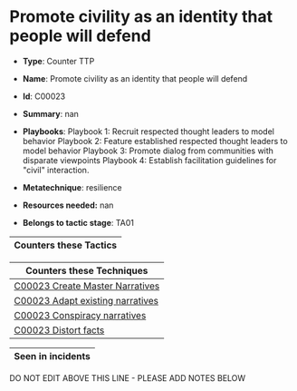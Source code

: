 # Promote civility as an identity that people will defend

* **Type**: Counter TTP

* **Name**: Promote civility as an identity that people will defend

* **Id**: C00023

* **Summary**: nan

* **Playbooks**: Playbook 1: Recruit respected thought leaders to model behavior
Playbook 2: Feature established respected thought leaders to model behavior
Playbook 3: Promote dialog from communities with disparate viewpoints
Playbook 4: Establish facilitation guidelines for "civil" interaction.

* **Metatechnique**: resilience

* **Resources needed:** nan

* **Belongs to tactic stage**: TA01


| Counters these Tactics |
| ---------------------- |



| Counters these Techniques |
| ------------------------- |
| [C00023 Create Master Narratives](../techniques/C00023.md) |
| [C00023 Adapt existing narratives](../techniques/C00023.md) |
| [C00023 Conspiracy narratives](../techniques/C00023.md) |
| [C00023 Distort facts](../techniques/C00023.md) |



| Seen in incidents |
| ----------------- |


DO NOT EDIT ABOVE THIS LINE - PLEASE ADD NOTES BELOW